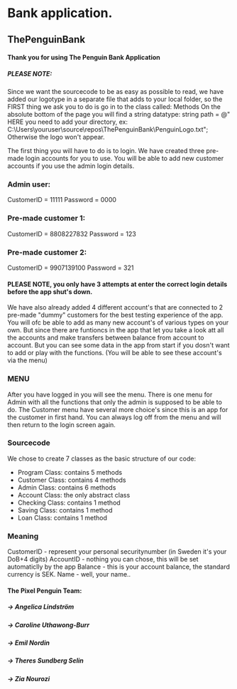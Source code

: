 # Bank application.
## ThePenguinBank
#### Thank you for using The Penguin Bank Application
##### PLEASE NOTE: 
Since we want the sourcecode to be as easy as possible to read, we have added our logotype in a separate file that adds to your
local folder, so the FIRST thing we ask you to do is go in to the class called: Methods 
On the absolute bottom of the page you will find a string datatype: 
string path = @" HERE you need to add your directory, ex: C:\Users\youruser\source\repos\ThePenguinBank\PenguinLogo.txt";
Otherwise the logo won't appear.

The first thing you will have to do is to login. We have created three pre-made login accounts for you to use. You will be able to add 
new customer accounts if you use the admin login details. 
### Admin user:
CustomerID = 11111
Password = 0000
### Pre-made customer 1:
CustomerID = 8808227832
Password = 123
### Pre-made customer 2:
CustomerID = 9907139100
Password = 321
#### PLEASE NOTE, you only have 3 attempts at enter the correct login details before the app shut's down.
We have also already added 4 different account's that are connected to 2 pre-made "dummy" customers for the best testing 
experience of the app. You will ofc be able to add as many new account's of various types on your own. But since there are 
funtioncs in the app that let you take a look att all the accounts and make transfers between balance from account to 
account. But you can see some data in the app from start if you dosn't want to add or play with the functions. 
(You will be able to see these account's via the menu)

### MENU
After you have logged in you will see the menu. There is one menu for Admin with all the functions that only the admin is 
supposed to be able to do.
The Customer menu have several more choice's since this is an app for the customer in first hand.
You can always log off from the menu and will then return to the login screen again. 

### Sourcecode
We chose to create 7 classes as the basic structure of our code:
- Program Class: contains 5 methods
- Customer Class: contains 4 methods
- Admin Class: contains 6 methods
- Account Class: the only abstract class
- Checking Class: contains 1 method
- Saving Class: contains 1 method
- Loan Class: contains 1 method

### Meaning
CustomerID - represent your personal securitynumber (in Sweden it's your DoB+4 digits)
AccountID - nothing you can chose, this will be set automaticlly by the app
Balance - this is your account balance, the standard currency is SEK.
Name - well, your name..


#### The Pixel Penguin Team:
##### -> Angelica Lindström
##### -> Caroline Uthawong-Burr
##### -> Emil Nordin
##### -> Theres Sundberg Selin
##### -> Zia Nourozi





















